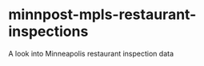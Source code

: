 minnpost-mpls-restaurant-inspections
====================================

A look into Minneapolis restaurant inspection data
